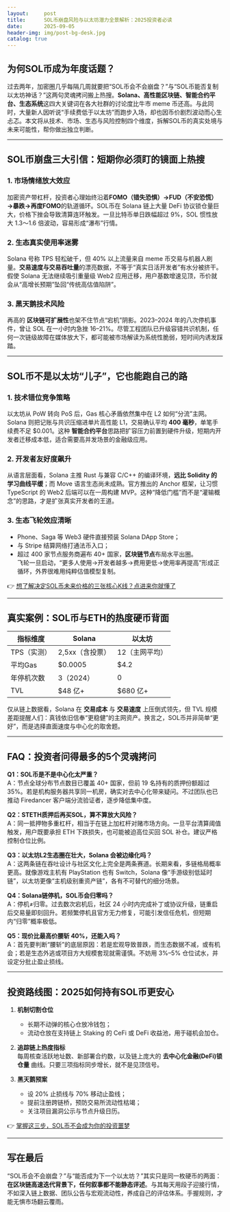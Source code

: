 ```yaml
---
layout:     post
title:      SOL币崩盘风险与以太坊潜力全景解析：2025投资者必读
date:       2025-09-05
header-img: img/post-bg-desk.jpg
catalog: true
---
```


## 为何SOL币成为年度话题？

过去两年，加密圈几乎每隔几周就要把“SOL币会不会崩盘？”与“SOL币能否复制以太坊神话？”这两句灵魂拷问搬上热搜。**Solana、高性能区块链、智能合约平台、生态系统**这四大关键词在各大社群的讨论度比牛市 meme 币还高。与此同时，大量新人因听说“手续费低于以太坊”而跑步入场，却也因币价剧烈波动而心生忐忑。本文将从技术、市场、生态与风险控制四个维度，拆解SOL币的真实处境与未来可能性，帮你做出独立判断。

---

## SOL币崩盘三大引信：短期你必须盯的镜面上热搜

### 1. 市场情绪放大效应
加密资产带杠杆，投资者心理始终沿着**FOMO（错失恐惧）→FUD（不安恐慌）→暴跌→再度FOMO**的轨道循环。SOL币在 Solana 链上大量 DeFi 协议锁仓量巨大，价格下挫会导致清算连环触发。一旦比特币单日跌幅超过 9%，SOL 惯性放大 1.3～1.6 倍波动，容易形成“瀑布”行情。

### 2. 生态真实使用率迷雾
Solana 号称 TPS 轻松破千，但 40% 以上流量来自 meme 币交易与机器人刷量。**交易速度与交易吞吐量**的漂亮数据，不等于“真实日活开发者”有水分被挤干。假使 Solana 无法继续吸引重量级 Web2 应用迁移，用户基数增速见顶，币价就会从“高增长预期”坠回“传统高估值陷阱”。

### 3. 黑天鹅技术风险
再高的 **区块链可扩展性**也架不住节点“宕机”阴影。2023–2024 年的八次停机事件，曾让 SOL 在一小时内急挫 16–21%。尽管工程团队已升级容错共识机制，任何一次链级故障在媒体放大下，都可能被市场解读为系统性脆弱，短时间内诱发踩踏。

---

## SOL币不是以太坊“儿子”，它也能跑自己的路

### 1. 技术错位竞争策略
以太坊从 PoW 转向 PoS 后，Gas 核心矛盾依然集中在 L2 如何“分流”主网。Solana 则把记账与共识压缩进单片高性能 L1，交易确认平均 **400 毫秒**，单笔手续费不足 $0.001。这种 **智能合约平台**思路把扩容压力前置到硬件升级，短期内开发者迁移成本低，适合需要高并发场景的金融级应用。

### 2. 开发者友好度飙升
从语言层面看，Solana 主推 Rust 与兼容 C/C++ 的编译环境，**远比 Solidity 的学习曲线平缓**；而 Move 语言生态尚未成熟。官方推出的 Anchor 框架，让习惯 TypeScript 的 Web2 后端可以在一周构建 MVP。这种“降低门槛”而不是“灌输概念”的思路，才是扩张真实开发者的王道。

### 3. 生态飞轮效应清晰
- Phone、Saga 等 Web3 硬件直接预装 Solana DApp Store；  
- 与 Stripe 结算网络打通法币入口；  
- 超过 400 家节点服务商遍布 40+ 国家，**区块链节点**布局水平出圈。  
飞轮一旦启动，“更多人使用→开发者越多→费用更低→使用率再提高”形成正循环，外界很难用纯粹估值模型复制。

👉 [想了解决定SOL币未来价格的三张核心K线？点进来你就懂了](https://okxdog.com/)

---

## 真实案例：SOL币与ETH的热度硬币背面

| 指标维度 | Solana | 以太坊 |
|---------|--------|--------|
| TPS（实测） | 2,5xx（含投票） | 12（主网平均） |
| 平均Gas | $0.0005 | $4.2 |
| 年停机次数 | 3（2024） | 0 |
| TVL | $48 亿+ | $680 亿+ |

仅从链上数据看，Solana 在 **交易成本** 与 **交易速度** 上压倒式领先，但 TVL 规模差距提醒人们：真钱依旧信奉“更稳健”的主网资产。换言之，SOL币并非简单“更好”，而是选择直面速度与中心化的取舍题。

---

## FAQ：投资者问得最多的5个灵魂拷问

**Q1：SOL币是不是中心化太严重？**  
A：节点全球分布节点数目已覆盖 40+ 国家，但前 19 名持有的质押份额超过 35%。若是机构服务器共享同一机房，确实对去中心化带来疑问。不过团队也已推动 Firedancer 客户端分流验证者，逐步降低集中度。

**Q2：STETH质押后再买SOL，算不算放大风险？**  
A：同一抵押物多重杠杆，相当于在链上加杠杆对赌市场方向。一旦平台清算阈值触发，用户既要承担 ETH 下跌损失，也可能被迫高位买回 SOL 补仓。建议严格控制仓位比例。

**Q3：以太坊L2生态圈在壮大，Solana 会被边缘化吗？**  
A：这两条链在吞吐设计与社区文化上完全是两条赛道。长期来看，多链格局概率更高。就像游戏主机有 PlayStation 也有 Switch，Solana 像“手游级别低延时链”，以太坊更像“主机级别重资产链”，各有不可替代的细分场景。

**Q4：Solana链停机，SOL币会归零吗？**  
A：停机≠归零。过去数次宕机后，社区 24 小时内完成补丁或协议升级，链重启后交易量即刻回升。若频繁停机且官方无力修复，可能引发信任危机，但短期内“归零”概率极低。

**Q5：现价比最高价腰斩 40%，还能入吗？**  
A：首先要判断“腰斩”的底层原因：若是宏观导致普跌，而生态数据不减，或有机会；若是生态外逃或项目方大规模套现就需谨慎。不妨用 3%–5% 仓位试水，并设定分批止盈止损线。

---

## 投资路线图：2025如何持有SOL币更安心

1. **机制切割仓位**  
   - 长期不动弹的核心仓放冷钱包；  
   - 流动仓放在支持链上 Staking 的 CeFi 或 DeFi 收益池，用于碰机会加仓。

2. **追踪链上热度指标**  
   每周核查活跃地址数、新部署合约数，以及链上庞大的 **去中心化金融(DeFi)锁仓量** 曲线。只要三项指标同步增长，就不是见顶信号。

3. **黑天鹅预案**  
   - 设 20% 止损线与 70% 移动止盈线；  
   - 提前注册跨链桥，预防交易所流动性枯竭；  
   - 关注项目漏洞公示与节点升级日历。

👉 [掌握这三步，SOL币不会成为你的投资噩梦](https://okxdog.com/)

---

## 写在最后

“SOL币会不会崩盘？”与“能否成为下一个以太坊？”其实只是同一枚硬币的两面：**在区块链高速迭代背景下，任何叙事都不能静态评述**。与其每天用段子迎接行情，不如深入链上数据、团队公告与宏观流动性，养成自己的评估体系。手握规则，才能无惧市场翻云覆雨。